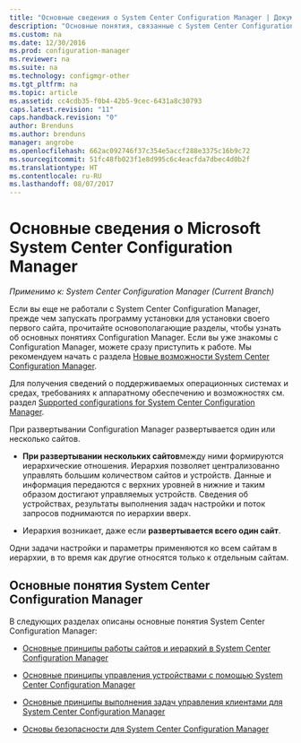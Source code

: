 ```yaml
---
title: "Основные сведения о System Center Configuration Manager | Документы Майкрософт"
description: "Основные понятия, связанные с System Center Configuration Manager."
ms.custom: na
ms.date: 12/30/2016
ms.prod: configuration-manager
ms.reviewer: na
ms.suite: na
ms.technology: configmgr-other
ms.tgt_pltfrm: na
ms.topic: article
ms.assetid: cc4cdb35-f0b4-42b5-9cec-6431a8c30793
caps.latest.revision: "11"
caps.handback.revision: "0"
author: Brenduns
ms.author: brenduns
manager: angrobe
ms.openlocfilehash: 662ac092746f37c354e5accf288e3375c16b9c72
ms.sourcegitcommit: 51fc48fb023f1e8d995c6c4eacfda7dbec4d0b2f
ms.translationtype: HT
ms.contentlocale: ru-RU
ms.lasthandoff: 08/07/2017
---
```

# <a name="fundamentals-of-system-center-configuration-manager"></a>Основные сведения о Microsoft System Center Configuration Manager

*Применимо к: System Center Configuration Manager (Current Branch)*

Если вы еще не работали с System Center Configuration Manager, прежде чем запускать программу установки для установки своего первого сайта, прочитайте основополагающие разделы, чтобы узнать об основных понятиях Configuration Manager. Если вы уже знакомы с Configuration Manager, можете сразу приступить к работе. Мы рекомендуем начать с раздела [Новые возможности System Center Configuration Manager](/sccm/core/plan-design/changes/what-has-changed-from-configuration-manager-2012).  

 Для получения сведений о поддерживаемых операционных системах и средах, требованиях к аппаратному обеспечению и возможностях см. раздел [Supported configurations for System Center Configuration Manager](../../core/plan-design/configs/supported-configurations.md).  

 При развертывании Configuration Manager развертывается один или несколько сайтов.  

-   **При развертывании нескольких сайтов**между ними формируются иерархические отношения. Иерархия позволяет централизованно управлять большим количеством сайтов и устройств.  Данные и информация передаются с верхних уровней в нижние и таким образом достигают управляемых устройств. Сведения об устройствах, результаты выполнения задач настройки и поток запросов поднимаются по иерархии вверх.  

-   Иерархия возникает, даже если **развертывается всего один сайт**.  

 Одни задачи настройки и параметры применяются ко всем сайтам в иерархии, в то время как другие относятся только к отдельным сайтам.  

## <a name="fundamental-concepts-for-system-center-configuration-manager"></a>Основные понятия System Center Configuration Manager
В следующих разделах описаны основные понятия System Center Configuration Manager:  

-   [Основные принципы работы сайтов и иерархий в System Center Configuration Manager](../../core/understand/fundamentals-of-sites-and-hierarchies.md)  

-   [Основные принципы управления устройствами с помощью System Center Configuration Manager](../../core/understand/fundamentals-of-managing-devices.md)  

-   [Основные принципы выполнения задач управления клиентами для System Center Configuration Manager](../../core/understand/fundamentals-of-client-management-tasks.md)  

-   [Основы безопасности для System Center Configuration Manager](../../core/understand/fundamentals-of-security.md)  
